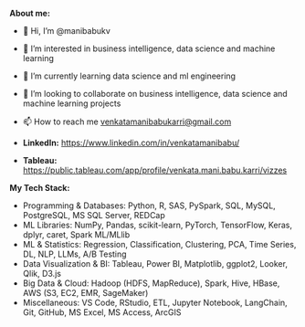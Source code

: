 **About me:**
- 👋 Hi, I’m @manibabukv
- 👀 I’m interested in business intelligence, data science and machine learning
- 🌱 I’m currently learning data science and ml engineering
- 💞️ I’m looking to collaborate on business intelligence, data science and machine learning projects
- 📫 How to reach me venkatamanibabukarri@gmail.com

- **LinkedIn:** https://www.linkedin.com/in/venkatamanibabu/
- **Tableau:** https://public.tableau.com/app/profile/venkata.mani.babu.karri/vizzes

<!---
manibabukv/manibabukv is a ✨ special ✨ repository because its `README.md` (this file) appears on your GitHub profile.
You can click the Preview link to take a look at your changes.
--->
**My Tech Stack:**
- Programming & Databases: Python, R, SAS, PySpark, SQL, MySQL, PostgreSQL, MS SQL Server, REDCap
- ML Libraries: NumPy, Pandas, scikit-learn, PyTorch, TensorFlow, Keras, dplyr, caret, Spark ML/MLlib
- ML & Statistics: Regression, Classification, Clustering, PCA, Time Series, DL, NLP, LLMs, A/B Testing
- Data Visualization & BI: Tableau, Power BI, Matplotlib, ggplot2, Looker, Qlik, D3.js
- Big Data & Cloud: Hadoop (HDFS, MapReduce), Spark, Hive, HBase, AWS (S3, EC2, EMR, SageMaker)
- Miscellaneous: VS Code, RStudio, ETL, Jupyter Notebook, LangChain, Git, GitHub, MS Excel, MS Access, ArcGIS


